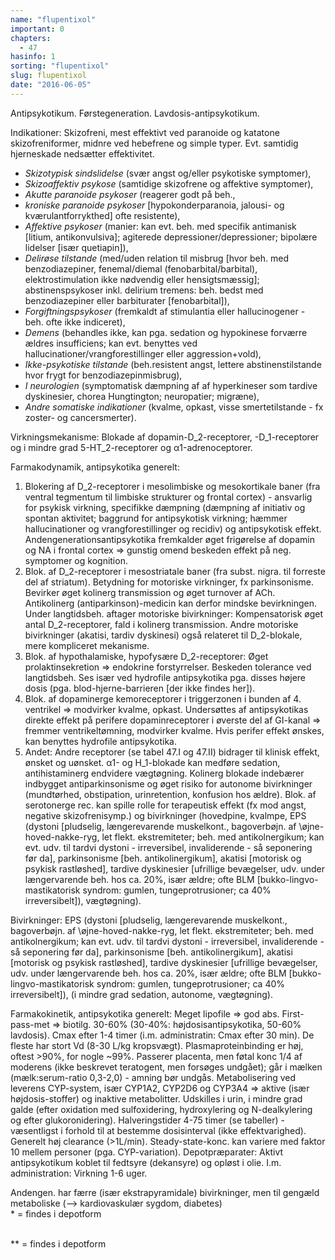 ```yaml
---
name: "flupentixol"
important: 0
chapters:  
  - 47
hasinfo: 1
sorting: "flupentixol"
slug: flupentixol
date: "2016-06-05"
---
```


Antipsykotikum. Førstegeneration. Lavdosis-antipsykotikum.

Indikationer: Skizofreni, mest effektivt ved paranoide og katatone skizofreniformer, midnre ved hebefrene og simple typer. Evt. samtidig hjerneskade nedsætter effektivitet. <ul><li><em>Skizotypisk sindslidelse</em> (svær angst og/eller psykotiske symptomer), </li><li><em>Skizoaffektiv psykose</em> (samtidige skizofrene og affektive symptomer), </li><li><em>Akutte paranoide psykoser</em> (reagerer godt på beh., </li><li><em>kroniske paranoide psykoser</em> [hypokonderparanoia, jalousi- og kværulantforrykthed] ofte resistente), </li><li><em>Affektive psykoser</em> (manier: kan evt. beh. med specifik antimanisk [litium, antikonvulsiva]; agiterede depressioner/depressioner; bipolære lidelser [især quetiapin]), </li><li><em>Delirøse tilstande</em> (med/uden relation til misbrug [hvor beh. med benzodiazepiner, fenemal/diemal (fenobarbital/barbital), elektrostimulation ikke nødvendig eller hensigtsmæssig]; abstinenspsykoser inkl. delirium tremens: beh. bedst med benzodiazepiner eller barbiturater [fenobarbital]), </li><li><em>Forgiftningspsykoser</em> (fremkaldt af stimulantia eller hallucinogener - beh. ofte ikke indiceret), </li><li><em>Demens</em> (behandles ikke, kan pga. sedation og hypokinese forværre ældres insufficiens; kan evt. benyttes ved hallucinationer/vrangforestillinger eller aggression+vold), </li><li><em>Ikke-psykotiske tilstande</em> (beh.resistent angst, lettere abstinenstilstande hvor frygt for benzodiazepinmisbrug), </li><li><em>I neurologien</em> (symptomatisk dæmpning af af hyperkineser som tardive dyskinesier, chorea Hungtington; neuropatier; migræne), </li><li><em>Andre somatiske indikationer</em> (kvalme, opkast, visse smertetilstande - fx zoster- og cancersmerter).</li></ul>

Virkningsmekanisme: Blokade af dopamin-D_2-receptorer, -D_1-receptorer og i mindre grad 5-HT_2-receptorer og α1-adrenoceptorer.

Farmakodynamik, antipsykotika generelt:<br><ol><li>Blokering af D_2-receptorer i mesolimbiske og mesokortikale baner (fra ventral tegmentum til limbiske strukturer og frontal cortex) - ansvarlig for psykisk virkning, specifikke dæmpning (dæmpning af initiativ og spontan aktivitet; baggrund for antipsykotisk virkning; hæmmer hallucinationer og vrangforestillinger og recidiv) og antipsykotisk effekt. Andengenerationsantipsykotika fremkalder øget frigørelse af dopamin og NA i frontal cortex => gunstig omend beskeden effekt på neg. symptomer og kognition.</li><li>Blok. af D_2-receptorer i mesostriatale baner (fra subst. nigra. til forreste del af striatum). Betydning for motoriske virkninger, fx parkinsonisme. Bevirker øget kolinerg transmission og øget turnover af ACh. Antikolinerg (antiparkinson)-medicin kan derfor mindske bevirkningen. Under langtidsbeh. aftager motoriske bivirkninger: Kompensatorisk øget antal D_2-receptorer, fald i kolinerg transmission. Andre motoriske bivirkninger (akatisi, tardiv dyskinesi) også relateret til D_2-blokale, mere kompliceret mekanisme.</li><li>Blok. af hypothalamiske, hypofysære D_2-receptorer: Øget prolaktinsekretion => endokrine forstyrrelser. Beskeden tolerance ved langtidsbeh. Ses især ved hydrofile antipsykotika pga. disses højere dosis (pga. blod-hjerne-barrieren [der ikke findes her]).</li><li>Blok. af dopaminerge kemoreceptorer i triggerzonen i bunden af 4. ventrikel => modvirker kvalme, opkast. Undersøttes af antipsykotikas direkte effekt på perifere dopaminreceptorer i øverste del af GI-kanal => fremmer ventrikeltømning, modvirker kvalme. Hvis perifer effekt ønskes, kan benyttes hydrofile antipsykotika.</li><li>Andet: Andre receptorer (se tabel 47.I og 47.II) bidrager til klinisk effekt, ønsket og uønsket. α1- og H_1-blokade kan medføre sedation, antihistaminerg endvidere vægtøgning. Kolinerg blokade indebærer indbygget antiparkinsonisme og øget risiko for autonome bivirkninger (mundtørhed, obstipation, urinretention, konfusion hos ældre). Blok. af serotonerge rec. kan spille rolle for terapeutisk effekt (fx mod angst, negative skizofrenisymp.) og bivirkninger (hovedpine, kvalmpe, EPS (dystoni [pludselig, længerevarende muskelkont., bagoverbøjn. af \øjne\-hoved-nakke-ryg, let flekt. ekstremiteter; beh. med antikolnergikum; kan evt. udv. til tardvi dystoni - irreversibel, invaliderende - så seponering før da], parkinsonisme [beh. antikolinergikum], akatisi [motorisk og psykisk rastløshed], tardive dyskinesier [ufrillige bevægelser, udv. under længervarende beh. hos ca. 20%, især ældre; ofte BLM [bukko-lingvo-mastikatorisk syndrom: gumlen, tungeprotrusioner; ca 40% irreversibelt]), vægtøgning).</li></ol>

Bivirkninger: EPS (dystoni [pludselig, længerevarende muskelkont., bagoverbøjn. af \øjne\-hoved-nakke-ryg, let flekt. ekstremiteter; beh. med antikolnergikum; kan evt. udv. til tardvi dystoni - irreversibel, invaliderende - så seponering før da], parkinsonisme [beh. antikolinergikum], akatisi [motorisk og psykisk rastløshed], tardive dyskinesier [ufrillige bevægelser, udv. under længervarende beh. hos ca. 20%, især ældre; ofte BLM [bukko-lingvo-mastikatorisk syndrom: gumlen, tungeprotrusioner; ca 40% irreversibelt]), (i mindre grad sedation, autonome, vægtøgning).

Farmakokinetik, antipsykotika generelt: Meget lipofile => god abs. First-pass-met => biotilg. 30-60% (30-40%: højdosisantipsykotika, 50-60% lavdosis). Cmax efter 1-4 timer (i.m. administratin: Cmax efter 30 min). De fleste har stort Vd (8-30 L/kg kropsvægt). Plasmaproteinbinding er høj, oftest >90%, for nogle ~99%. Passerer placenta, men føtal konc 1/4 af moderens (ikke beskrevet teratogent, men forsøges undgået); går i mælken (mælk:serum-ratio 0,3-2,0) - amning bør undgås. Metabolisering ved leverens CYP-system, især CYP1A2, CYP2D6 og CYP3A4 => aktive (især højdosis-stoffer) og inaktive metabolitter. Udskilles i urin, i mindre grad galde (efter oxidation med sulfoxidering, hydroxylering og N-dealkylering og efter glukoronidering). Halveringstider 4-75 timer (se tabeller) - væsentligst i forhold til at bestemme dosisinterval (ikke effektvarighed). Generelt høj clearance (>1L/min). Steady-state-konc. kan variere med faktor 10 mellem personer (pga. CYP-variation). Depotpræparater: Aktivt antipsykotikum koblet til fedtsyre (dekansyre) og opløst i olie. I.m. administration: Virkning 1-6 uger.

Andengen. har færre (især ekstrapyramidale) bivirkninger, men til gengæld metaboliske (--> kardiovaskulær sygdom, diabetes) <br>&#42; = findes i depotform

<br>&#42;&#42; = findes i depotform
